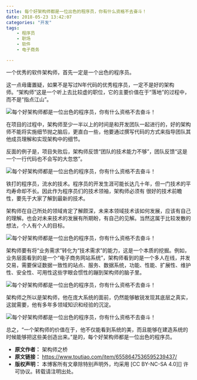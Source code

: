```yaml
---
title: 每个好架构师都是一位出色的程序员，你有什么资格不去奋斗！
date: 2018-05-23 13:42:07
categories: "开发"
tags:
	- 程序员
	- 职场
	- 软件
	- 电子商务

---
```


一个优秀的软件架构师，首先一定是一个出色的程序员。

这一点毋庸置疑，如果不是写过N年代码的优秀程序员，一定不是好的架构师。“架构师”这是一个听上去比较虚的职位，它的主要价值在于“落地”的过程中，而不是“指点江山”。

![每个好架构师都是一位出色的程序员，你有什么资格不去奋斗！][NJEA-JRF2-IMYR.jpg]

在项目的过程中，架构师至少一半以上的时间是和开发团队一起进行的，好的架构师不能将实施细节抛之脑后，更直白一些，他要通过撰写代码的方式来指导团队其他成员理解和实现架构中的细节。

反面的例子是，项目失败后，架构师反馈“团队的技术能力不够”，团队反馈“这是一个一行代码也不会写的大忽悠”。

![每个好架构师都是一位出色的程序员，你有什么资格不去奋斗！][AI2M-AJNE-QNFY.jpg]

铁打的程序员，流水的技术。程序员的开发生涯可能长达几十年，但一门技术的平均寿命却不长。因此作为程序员们的技术领袖，架构师必须有 很好的技术前瞻性，要先于大家了解到最新的技术。

架构师在自己所处的领域肯定了解颇深，未来本领域技术该如何发展，应该有自己的理解。也会对未来技术的发展有所期盼，有自己的见解。当然这属于比较发散的想法，个人有个人的目标。

![每个好架构师都是一位出色的程序员，你有什么资格不去奋斗！][YUVR-UFU3-Y2MN.jpg]

架构师要有将“业务需求”转化为“技术需求”的能力，这是一个本质的挖掘。例如，业务层面看到的是一个“电子商务网站系统”，架构师看到的是一个多人在线，并发交易，需要保证数据一致性的站点、服务、数据系统，功能、性能、扩展性、维护性、安全性、可用性这些字眼会惯性的蹦到架构师的脑子里。

![每个好架构师都是一位出色的程序员，你有什么资格不去奋斗！][N6RY-BUAN-R22E.jpg]

架构师之所以是架构师，他在庞大系统的面前，仍然能够敏锐发现其底层之真实，这就需要，他有多年多领域知识和经验的沉淀。

![每个好架构师都是一位出色的程序员，你有什么资格不去奋斗！][QYJ7-JFRY-JV2Y.jpg]

总之，“一个架构师的价值在于，他不仅能看到系统的美，而且能够在建造系统的时候能够把这些美创造出来。”是的，每个好架构师都是一位出色的程序员。


[NJEA-JRF2-IMYR.jpg]: /pro/os/crawler/NJEA-JRF2-IMYR.jpg
[AI2M-AJNE-QNFY.jpg]: /pro/os/crawler/AI2M-AJNE-QNFY.jpg
[YUVR-UFU3-Y2MN.jpg]: /pro/os/crawler/YUVR-UFU3-Y2MN.jpg
[N6RY-BUAN-R22E.jpg]: /pro/os/crawler/N6RY-BUAN-R22E.jpg
[QYJ7-JFRY-JV2Y.jpg]: /pro/os/crawler/QYJ7-JFRY-JV2Y.jpg
 *  **原文作者：** 架构师之桥
 *  **原文链接：** https://www.toutiao.com/item/6558647536595239437/
 *  **版权声明：** 本博客所有文章除特别声明外，均采用 [CC BY-NC-SA 4.0][] 许可协议。转载请注明出处。